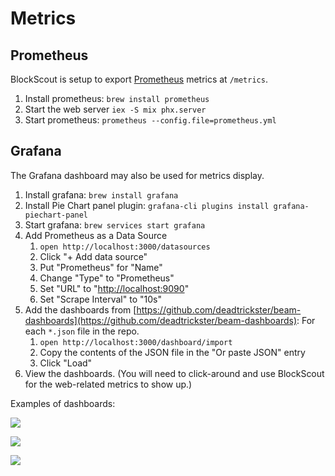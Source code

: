 # Metrics

## Prometheus

BlockScout is setup to export [Prometheus](https://prometheus.io/) metrics at `/metrics`.

1. Install prometheus: `brew install prometheus`
2. Start the web server `iex -S mix phx.server`
3. Start prometheus: `prometheus --config.file=prometheus.yml`

## Grafana

The Grafana dashboard may also be used for metrics display.

1. Install grafana: `brew install grafana`
2. Install Pie Chart panel plugin: `grafana-cli plugins install grafana-piechart-panel`
3. Start grafana: `brew services start grafana`
4. Add Prometheus as a Data Source
   1. `open http://localhost:3000/datasources`
   2. Click "+ Add data source"
   3. Put "Prometheus" for "Name"
   4. Change "Type" to "Prometheus"
   5. Set "URL" to "[http://localhost:9090](http://localhost:9090)"
   6. Set "Scrape Interval" to "10s"
5. Add the dashboards from [https://github.com/deadtrickster/beam-dashboards](https://github.com/deadtrickster/beam-dashboards): For each `*.json` file in the repo.
   1. `open http://localhost:3000/dashboard/import`
   2. Copy the contents of the JSON file in the "Or paste JSON" entry
   3. Click "Load"
6. View the dashboards. (You will need to click-around and use BlockScout for the web-related metrics to show up.)

Examples of dashboards:

![](../../.gitbook/assets/screenshot-2020-06-09-at-11.20.20.png)

![](<../../.gitbook/assets/screenshot-2020-06-09-at-11.20.56 (1).png>)

![](../../.gitbook/assets/screenshot-2020-06-09-at-11.20.16.png)
